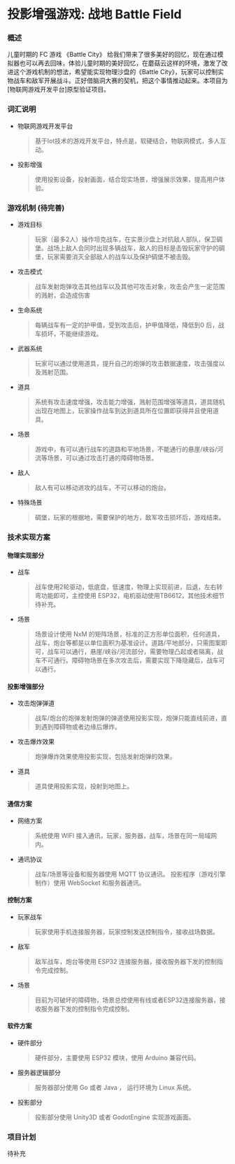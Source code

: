 # 投影增强游戏: 战地 Battle Field

### 概述

儿童时期的 FC 游戏 《Battle City》 给我们带来了很多美好的回忆，现在通过模拟器也可以再去回味，体验儿童时期的美好回忆，在蘑菇云这样的环境，激发了改进这个游戏机制的想法，希望能实现物理沙盘的《Battle City》，玩家可以控制实物战车和敌军开展战斗。正好借脑洞大赛的契机，把这个事情推动起来。本项目为[物联网游戏开发平台]原型验证项目。

### 词汇说明

* 物联网游戏开发平台
    >基于Iot技术的游戏开发平台，特点是，软硬结合，物联网模式，多人互动。
* 投影增强
    >使用投影设备，投射画面，结合现实场景，增强展示效果，提高用户体验。

### 游戏机制 (待完善)
* 游戏目标
    >玩家（最多2人）操作坦克战车，在实景沙盘上对抗敌人部队，保卫碉堡。战场上敌人会同时出现多辆战车，敌人的目标是击毁玩家守护的碉堡，玩家需要消灭全部敌人的战车以及保护碉堡不被击毁。
* 攻击模式
    >战车发射炮弹攻击其他战车以及其他可攻击对象，攻击会产生一定范围的溅射，会造成伤害
* 生命系统
    >每辆战车有一定的护甲值，受到攻击后，护甲值降低，降低到0 后，战车损坏，不能继续游戏。
* 武器系统
    >玩家可以通过使用道具，提升自己的炮弹的攻击数据速度，攻击强度以及溅射范围。
* 道具
    >系统有攻击速度增强，攻击能力增强，溅射范围增强等道具，道具随机出现在地图上，玩家操作战车到达到道具所在位置即获得并且使用道具。
* 场景
    >游戏中，有可以通行战车的道路和平地场景，不能通行的悬崖/峡谷/河流等场景，可以通过攻击打通的障碍物场景。
* 敌人
    >敌人有可以移动进攻的战车，不可以移动的炮台。
* 特殊场景
    >碉堡，玩家的根据地，需要保护的地方，敌军攻击损坏后，游戏结束。

### 技术实现方案
#### 物理实现部分
* 战车
    >战车使用2轮驱动，低底盘，低速度，物理上实现前进，后退，左右转弯功能即可，主控使用 ESP32，电机驱动使用TB6612，其他技术细节待补充。
* 场景
    >场景设计使用 NxM 的矩阵场景，标准的正方形单位面积，任何道具，战车，炮台等都是以单位面积为基准设计。道路/平地部分，只需图案即可，战车可以通行，悬崖/峡谷/河流部分，需要物理凸起或者隔离，战车不可通行。障碍物场景在多次攻击后，需要实现下降隐藏后，战车可以通行。
#### 投影增强部分
* 攻击炮弹弹道
    >战车/炮台的炮弹发射炮弹的弹道使用投影实现，炮弹只能直线前进，直到遇到障碍物或者边缘后爆炸。
* 攻击爆炸效果
    >炮弹爆炸效果使用投影实现，包括发射炮弹的效果。
* 道具
    >道具使用投影实现，投射到地图上。
#### 通信方案
* 网络方案
    >系统使用 WIFI 接入通讯，玩家，服务器，战车，场景在同一局域网内。
* 通讯协议
    >战车/场景等设备和服务器使用 MQTT 协议通讯。
    >投影程序（游戏引擎制作）使用 WebSocket 和服务器通讯。
#### 控制方案
* 玩家战车
    >玩家使用手机连接服务器，玩家控制发送控制指令，接收战场数据。
* 敌军
    >敌军战车，炮台等使用 ESP32 连接服务器，接收服务器下发的控制指令完成控制。
* 场景
    >目前为可破坏的障碍物，场景总控使用有线或者ESP32连接服务器，接收服务器下发的控制指令完成控制。
#### 软件方案
* 硬件部分
    >硬件部分，主要使用 ESP32 模块，使用 Arduino 兼容代码。
* 服务器逻辑部分
    >服务器部分使用 Go 或者 Java ， 运行环境为 Linux 系统。
* 投影部分
    >投影部分使用 Unity3D 或者 GodotEngine 实现游戏画面。
### 项目计划
待补充